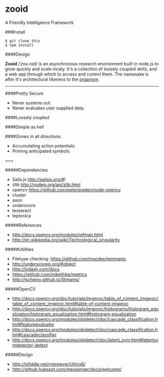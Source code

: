 zooid
=====

A Friendly Intelligence Framework

###Install

	$ git clone this
	$ npm install

####Design

**Zooid** /ˈzoʊ.ɔɪd/ is an asynchronous research environment built in node.js to grow quickly and scale nicely. It's a collection of loosely coupled skills, and a web app through which to access and control them. The namesake is after it's architectural likeness to the
 <a href="http://en.wikipedia.org/wiki/Zooid" title="http://en.wikipedia.org/wiki/Zooid">
 organism</a>.

***

####Pretty Secure
- Never systems out. 
- Never evaluates user supplied data.

####Loosely coupled

####Simple as hell

####Grows in all directions.
- Accumulating action potentials.
- Priming anticipated symbols.

===


#####Dependencies

- Sails.js http://sailsjs.org/#!
- zlib http://nodejs.org/api/zlib.html
- opencv https://github.com/peterbraden/node-opencv
- cluster
- axon
- underscore
- tesseract
- leptonica

#####References
- http://docs.opencv.org/modules/refman.html
- http://en.wikipedia.org/wiki/Technological_singularity

#####Utilities

- Filetype checking: https://github.com/mscdex/mmmagic
- http://underscorejs.org/#object
- http://lodash.com/docs
- https://github.com/mikejihbe/metrics
- http://jscheiny.github.io/Streams/

#####OpenCV

- http://docs.opencv.org/doc/tutorials/imgproc/table_of_content_imgproc/table_of_content_imgproc.html#table-of-content-imgproc
- http://docs.opencv.org/doc/tutorials/imgproc/histograms/histogram_equalization/histogram_equalization.html#histogram-equalization
- http://docs.opencv.org/modules/objdetect/doc/cascade_classification.html#featureevaluator
- http://docs.opencv.org/modules/objdetect/doc/cascade_classification.html#cascadeclassifier
- http://docs.opencv.org/modules/objdetect/doc/latent_svm.html#latentsvmdetector-detect

#####Design
- http://jsfiddle.net/rniemeyer/UHcs6/
- http://github.hubspot.com/messenger/docs/welcome/



